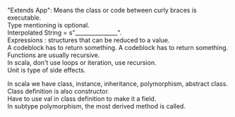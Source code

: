 "Extends App": Means the class or code between curly braces is executable.  
Type mentioning is optional.  
Interpolated String = s"_______________".  
Expressions : structures that can be reduced to a value.  
A codeblock has to return something.
A codeblock has to return something.  
Functions are usually recursive.  
In scala, don't use loops or iteration, use recursion.  
Unit is type of side effects.  
  
In scala we have class, instance, inheritance, polymorphism, abstract class.  
Class definition is also constructor.  
Have to use val in class definition to make it a field.  
In subtype polymorphism, the most derived method is called.  